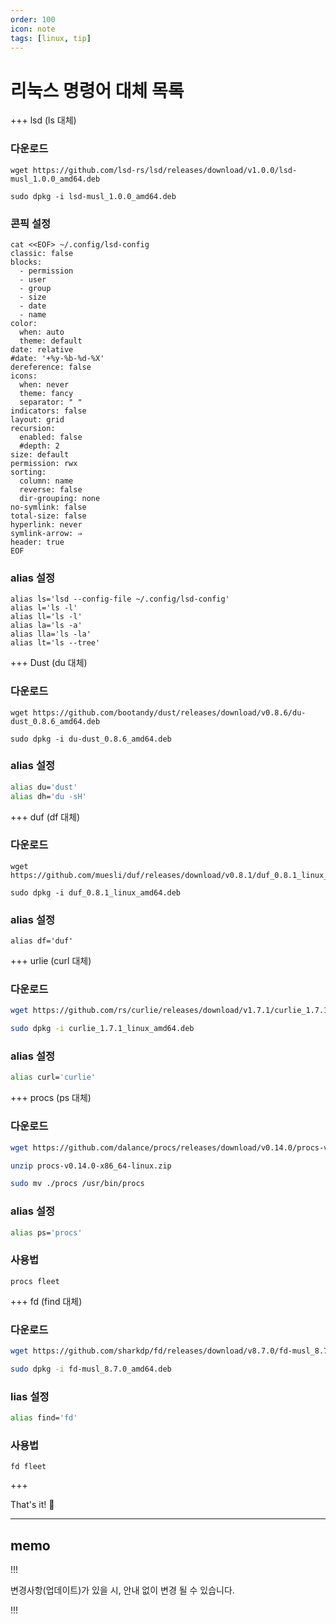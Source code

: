 ```yaml
---
order: 100
icon: note
tags: [linux, tip]
---
```


# 리눅스 명령어 대체 목록

+++ lsd (ls 대체)

### 다운로드

```
wget https://github.com/lsd-rs/lsd/releases/download/v1.0.0/lsd-musl_1.0.0_amd64.deb

sudo dpkg -i lsd-musl_1.0.0_amd64.deb
```

### 콘픽 설정

```
cat <<EOF> ~/.config/lsd-config
classic: false
blocks:
  - permission
  - user
  - group
  - size
  - date
  - name
color:
  when: auto
  theme: default
date: relative
#date: '+%y-%b-%d-%X'
dereference: false
icons:
  when: never
  theme: fancy
  separator: " "
indicators: false
layout: grid
recursion:
  enabled: false
  #depth: 2
size: default
permission: rwx
sorting:
  column: name
  reverse: false
  dir-grouping: none
no-symlink: false
total-size: false
hyperlink: never
symlink-arrow: ⇒
header: true
EOF
```

### alias 설정

```
alias ls='lsd --config-file ~/.config/lsd-config'
alias l='ls -l'
alias ll='ls -l'
alias la='ls -a'
alias lla='ls -la'
alias lt='ls --tree'
```

+++ Dust (du 대체)

### 다운로드

```
wget https://github.com/bootandy/dust/releases/download/v0.8.6/du-dust_0.8.6_amd64.deb

sudo dpkg -i du-dust_0.8.6_amd64.deb
```

### alias 설정

```bash
alias du='dust'
alias dh='du -sH'
```

+++ duf (df 대체)

### 다운로드

```
wget https://github.com/muesli/duf/releases/download/v0.8.1/duf_0.8.1_linux_amd64.deb

sudo dpkg -i duf_0.8.1_linux_amd64.deb
```

### alias 설정

```
alias df='duf'
```

+++ urlie (curl 대체)

### 다운로드

```bash
wget https://github.com/rs/curlie/releases/download/v1.7.1/curlie_1.7.1_linux_amd64.deb

sudo dpkg -i curlie_1.7.1_linux_amd64.deb
```

### alias 설정

```bash
alias curl='curlie'
```

+++ procs (ps 대체)

### 다운로드

```bash
wget https://github.com/dalance/procs/releases/download/v0.14.0/procs-v0.14.0-x86_64-linux.zip

unzip procs-v0.14.0-x86_64-linux.zip

sudo mv ./procs /usr/bin/procs
```

### alias 설정

```bash
alias ps='procs'
```

### 사용법

```
procs fleet
```

+++ fd (find 대체)

### 다운로드

```bash
wget https://github.com/sharkdp/fd/releases/download/v8.7.0/fd-musl_8.7.0_amd64.deb

sudo dpkg -i fd-musl_8.7.0_amd64.deb
```

### lias 설정

```bash
alias find='fd'
```

### 사용법

```
fd fleet
```

+++

That's it! :tada:

---

## memo

!!!

변경사항(업데이트)가 있을 시, 안내 없이 변경 될 수 있습니다.

!!!

```

```
